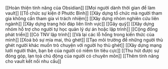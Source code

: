 [[Hoàn thiện tính năng của Obsidian]] 
[[Mọi người dành thời gian để làm vault]] 
[[Tổ chức sự kiện ở Phước Bình]]
[[Xây dựng tổ chức mà người tham gia không cần tham gia vì trách nhiệm]]
[[Xây dựng nhóm nghiên cứu liên ngành]] 
[[Xây dựng trang hỏi đáp liên lĩnh vực]] 
[[Gây quỹ]] 
[[Xây dựng nhóm hỗ trợ cho người tự học quản lý dự án hoặc lập trình]] 
[[Cộng đồng phát triển]] 
[[Có TNV lập trình]] 
[[Vá lại các lỗ hổng trong kiến thức của mình]] 
[[Xoá bỏ sự mỉa mai, thù ghét]] 
[[Tạo môi trường để những người thù ghét người khác muốn trò chuyện với người họ thù ghét]] 
[[Xây dựng mạng lưới người thân, bạn bè của người có niềm tin tiêu cực]] 
[[Thu hút được sự đóng góp, lan toả chủ động của người có chuyên môn]]
[[Thêm tính năng cho vault kết nối nhu cầu]]